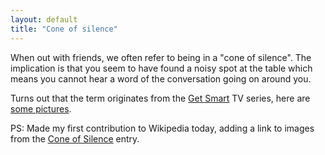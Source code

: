 ```yaml
---
layout: default
title: "Cone of silence"
---
```


When out with friends, we often refer to being in a "cone of silence". The
implication is that you seem to have found a noisy spot at the table which
means you cannot hear a word of the conversation going on around you.

Turns out that the term originates from the [Get
Smart](http://en.wikipedia.org/wiki/Get_Smart) TV series, here are [some
pictures](http://www.cinerhama.com/getsmart/innovations.html).

PS: Made my first contribution to Wikipedia today, adding a link to images from
the [Cone of Silence](http://en.wikipedia.org/wiki/Cone_of_Silence) entry.
